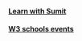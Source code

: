 #### [Learn with Sumit](https://www.youtube.com/watch?v=TMV0ak63uUY&list=PLHiZ4m8vCp9MJDxMOzhYVuTrO1b5n-Tq_&index=6)  
#### [W3 schools events](https://www.w3schools.com/jsref/dom_obj_event.asp)  

